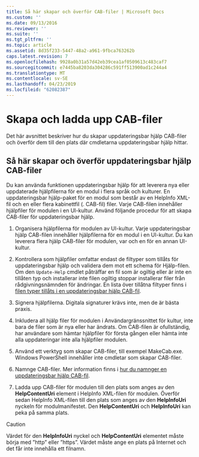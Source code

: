 ```yaml
---
title: Så här skapar och överför CAB-filer | Microsoft Docs
ms.custom: ''
ms.date: 09/13/2016
ms.reviewer: ''
ms.suite: ''
ms.tgt_pltfrm: ''
ms.topic: article
ms.assetid: 8d35f233-5447-48a2-a961-9fbca763262b
caps.latest.revision: 7
ms.openlocfilehash: 9928a0b31a57d42eb39cea1af0509613c483caf7
ms.sourcegitcommit: e7445ba8203da304286c591ff513900ad1c244a4
ms.translationtype: MT
ms.contentlocale: sv-SE
ms.lasthandoff: 04/23/2019
ms.locfileid: "62082387"
---
```

# <a name="how-to-create-and-upload-cab-files"></a>Skapa och ladda upp CAB-filer

Det här avsnittet beskriver hur du skapar uppdateringsbar hjälp CAB-filer och överför dem till den plats där cmdletarna uppdateringsbar hjälp hittar.

## <a name="how-to-create-and-upload-updatable-help-cab-files"></a>Så här skapar och överför uppdateringsbar hjälp CAB-filer

Du kan använda funktionen uppdateringsbar hjälp för att leverera nya eller uppdaterade hjälpfilerna för en modul i flera språk och kulturer. En uppdateringsbar hjälp-paket för en modul som består av en HelpInfo XML-fil och en eller flera kabinettfil (. CAB-fil) filer. Varje CAB-filen innehåller hjälpfiler för modulen i en UI-kultur. Använd följande procedur för att skapa CAB-filer för uppdateringsbar hjälp.

1. Organisera hjälpfilerna för modulen av UI-kultur. Varje uppdateringsbar hjälp CAB-filen innehåller hjälpfilerna för en modul i en UI-kultur. Du kan leverera flera hjälp CAB-filer för modulen, var och en för en annan UI-kultur.

2. Kontrollera som hjälpfiler omfattar endast de filtyper som tillåts för uppdateringsbar hjälp och validera dem mot ett schema för Hjälp-filen. Om den `Update-Help` cmdlet påträffar en fil som är ogiltig eller är inte en tillåten typ och installerar inte filen ogiltig stoppar installerar filer från rådgivningsnämnden för ändringar. En lista över tillåtna filtyper finns i [filen typer tillåts i en uppdateringsbar hjälp CAB-fil](./file-types-permitted-in-an-updatable-help-cab-file.md).

3. Signera hjälpfilerna. Digitala signaturer krävs inte, men de är bästa praxis.

4. Inkludera all hjälp filer för modulen i Användargränssnittet för kultur, inte bara de filer som är nya eller har ändrats. Om CAB-filen är ofullständig, har användare som hämtar hjälpfiler för första gången eller hämta inte alla uppdateringar inte alla hjälpfiler modulen.

5. Använd ett verktyg som skapar CAB-filer, till exempel MakeCab.exe. Windows PowerShell innehåller inte cmdletar som skapar CAB-filer.

6. Namnge CAB-filer. Mer information finns i [hur du namnger en uppdateringsbar hjälp CAB-fil](./how-to-name-an-updatable-help-cab-file.md).

7. Ladda upp CAB-filer för modulen till den plats som anges av den **HelpContentUri** element i HelpInfo XML-filen för modulen. Överför sedan HelpInfo XML-filen till den plats som anges av den **HelpInfoUri** nyckeln för modulmanifestet. Den **HelpContentUri** och **HelpInfoUri** kan peka på samma plats.

> [!CAUTION]
> Värdet för den **HelpInfoUri** nyckel och **HelpContentUri** elementet måste börja med ”http” eller ”https”. Värdet måste ange en plats på Internet och det får inte innehålla ett filnamn.